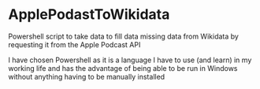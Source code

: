 # ApplePodastToWikidata
Powershell script to take data to fill data missing data from Wikidata by requesting it from the Apple Podcast API

I have chosen Powershell as it is a language I have to use (and learn) in my working life and has the advantage of being able to be run in Windows without anything having to be manually installed
